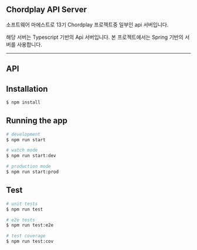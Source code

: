 

## Chordplay API Server

소프트웨어 마에스트로 13기 Chordplay 프로젝트중 일부인 api 서버입니다.

해당 서버는 Typescript 기반의 Api 서버입니다. 본 프로젝트에서는 Spring 기반의 서버를 사용합니다.

---

## API



## Installation

```bash
$ npm install
```

## Running the app

```bash
# development
$ npm run start

# watch mode
$ npm run start:dev

# production mode
$ npm run start:prod
```

## Test

```bash
# unit tests
$ npm run test

# e2e tests
$ npm run test:e2e

# test coverage
$ npm run test:cov
```


